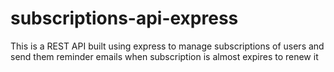 # subscriptions-api-express
This is a REST API built using express to manage subscriptions of users and send them reminder emails when subscription is almost expires to renew it
